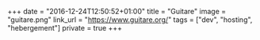 +++
date = "2016-12-24T12:50:52+01:00"
title = "Guitare"
image = "guitare.png"
link_url = "https://www.guitare.org/"
tags = ["dev", "hosting", "hebergement"]
private = true
+++

